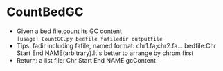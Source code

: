 # CountBedGC
* Given a bed file,count its GC content </br>
```[usage] CountGC.py bedfile fafiledir outputfile```
* Tips: fadir including fafile, named format: chr1.fa;chr2.fa...
      bedfile:Chr Start End NAME(arbitrary).It's better to arrange by chrom first
* Return: a list file: Chr Start End NAME gcContent
